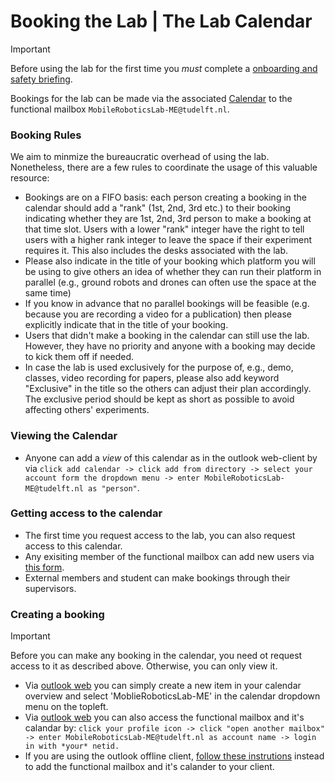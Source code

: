 # Booking the Lab | The Lab Calendar

>[!important]
> Before using the lab for the first time you *must* complete a [onboarding and safety briefing](https://github.com/cor-mobile-robotics/lab-wiki?tab=readme-ov-file#before-the-first-use).

Bookings for the lab can be made via the associated [Calendar](https://outlook.office.com/calendar/MobileRoboticsLab-ME@tudelft.nl/view/week) to the functional mailbox `MobileRoboticsLab-ME@tudelft.nl`.

### Booking Rules
 We aim to minmize the bureaucratic overhead of using the lab. Nonetheless, there are a few rules to coordinate the usage of this valuable resource:

- Bookings are on a FIFO basis: each person creating a booking in the calendar should add a "rank" (1st, 2nd, 3rd  etc.) to their booking indicating whether they are 1st, 2nd, 3rd person to make a booking at that time slot. Users with a lower "rank" integer have the right to tell users with a higher rank integer to leave the space if their experiment requires it. This also includes the desks associated with the lab.
- Please also indicate in the title of your booking which platform you will be using to give others an idea of whether they can run their platform in parallel (e.g., ground robots and drones can often use the space at the same time)
- If you know in advance that no parallel bookings will be feasible (e.g. because you are recording a video for a publication) then please explicitly indicate that in the title of your booking.
- Users that didn't make a booking in the calendar can still use the lab. However, they have no priority and anyone with a booking may decide to kick them off if needed.
- In case the lab is used exclusively for the purpose of, e.g., demo, classes, video recording for papers, please also add keyword "Exclusive" in the title so the others can adjust their plan accordingly. The exclusive period should be kept as short as possible to avoid affecting others' experiments.
  
### Viewing the Calendar
- Anyone can add a *view* of this calendar as in the outlook web-client by via `click add calendar -> click add from directory -> select your account form the dropdown menu -> enter MobileRoboticsLab-ME@tudelft.nl as "person"`.

### Getting access to the calendar
- The first time you request access to the lab, you can also request access to this calendar.
- Any exisiting member of the functional mailbox can add new users via [this form](https://tudelft.topdesk.net/tas/public/ssp/content/serviceflow?unid=0cae47da8eea48688fbd5e39457b6ba6).
- External members and student can make bookings through their supervisors.

### Creating a booking
> [!important]
> Before you can make any booking in the calendar, you need ot request access to it as described above. Otherwise, you can only view it.

- Via [outlook web](https://outlook.office.com/) you can simply create a new item in your calendar overview and select 'MoblieRoboticsLab-ME' in the calendar dropdown menu on the topleft.
- Via [outlook web](https://outlook.office.com/) you can also access the functional mailbox and it's calandar by: `click your profile icon -> click "open another mailbox" -> enter MobileRoboticsLab-ME@tudelft.nl as account name -> login in with *your* netid.`
- If you are using the outlook offline client, [follow these instrutions](https://filelist.tudelft.nl/Studentenportal/Centraal/ICT/Manuals/Email/Outlook%20-%20Setup%20a%20functional%20mailbox_EN.pdf) instead to add the functional mailbox and it's calander to your client.

